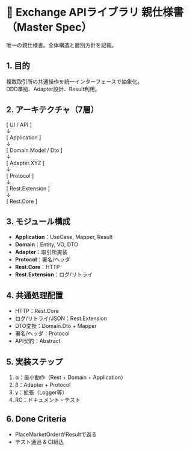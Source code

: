 # 📘 Exchange APIライブラリ 親仕様書（Master Spec）

唯一の親仕様書。全体構造と層別方針を記載。

## 1. 目的
複数取引所の共通操作を統一インターフェースで抽象化。  
DDD準拠、Adapter設計、Result<T>利用。

## 2. アーキテクチャ（7層）

[ UI / API ]  
 ↓  
[ Application ]  
 ↓  
[ Domain.Model / Dto ]  
 ↓  
[ Adapter.XYZ ]  
 ↓  
[ Protocol ]  
 ↓  
[ Rest.Extension ]  
 ↓  
[ Rest.Core ]  

## 3. モジュール構成
- **Application**：UseCase, Mapper, Result
- **Domain**：Entity, VO, DTO
- **Adapter**：取引所実装
- **Protocol**：署名/ヘッダ
- **Rest.Core**：HTTP
- **Rest.Extension**：ログ/リトライ

## 4. 共通処理配置
- HTTP：Rest.Core
- ログ/リトライ/JSON：Rest.Extension
- DTO変換：Domain.Dto + Mapper
- 署名/ヘッダ：Protocol
- API契約：Abstract

## 5. 実装ステップ
1. α：最小動作（Rest + Domain + Application）
2. β：Adapter + Protocol
3. γ：拡張（Logger等）
4. RC：ドキュメント・テスト

## 6. Done Criteria
- PlaceMarketOrderがResult<T>で返る
- テスト通過 & CI組込
